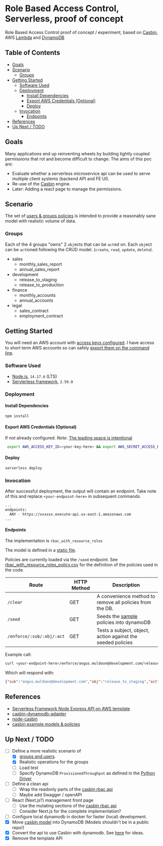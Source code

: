 # Role Based Access Control, Serverless, proof of concept <!-- omit in toc -->

Role Based Access Control proof of concept / experiment, based on [Casbin](https://casbin.org/), AWS [Lambda](https://aws.amazon.com/lambda/) and [DynamoDB](https://aws.amazon.com/dynamodb/)

## Table of Contents  <!-- omit in toc -->

- [Goals](#goals)
- [Scenario](#scenario)
  - [Groups](#groups)
- [Getting Started](#getting-started)
  - [Software Used](#software-used)
  - [Deployment](#deployment)
    - [Install Dependencies](#install-dependencies)
    - [Export AWS Credentials (Optional)](#export-aws-credentials-optional)
    - [Deploy](#deploy)
  - [Invocation](#invocation)
    - [Endpoints](#endpoints)
- [References](#references)
- [Up Next / TODO](#up-next--todo)

## Goals

Many applications end up reinventing wheels by building tightly coupled permissions that rot and become difficult to change. The aims of this poc are:

- Evaluate whether a serverless microservice api can be used to serve multiple client systems (backend API and FE UI).
- Re-use of the [Casbin](https://casbin.org/) engine.
- Later: Adding a react page to manage the permissions.

## Scenario

The set of [users & groups policies](casbin-config/rbac_resource_roles_policy.json) is intended to provide a reasonably sane model with realistic volume of data.

### Groups

Each of the 4 groups "owns" 2 `obj`ects that can be `act`ed on. Each `obj`ect can be `act`ioned following the CRUD model. (`create`, `read`, `update`, `delete`).

- sales
  - monthly_sales_report
  - annual_sales_report
- development
  - release_to_staging
  - release_to_production
- finance
  - monthly_accounts
  - annual_accounts
- legal
  - sales_contract
  - employment_contract

## Getting Started

You will need an AWS account with [access keys configured](https://www.serverless.com/framework/docs/providers/aws/guide/credentials/). I have access to short term AWS accounts so can safely [export them on the command line](#export-aws-credentials-optional).

### Software Used

- [Node.js](https://nodejs.org/en/), `14.17.6` (LTS)
- [Servlerless framework](https://www.serverless.com/), `2.59.0`

### Deployment

#### Install Dependencies

```bash
npm install
```

#### Export AWS Credentials (Optional)

If not already configured. _Note:_ [The leading space is intentional](https://stackoverflow.com/questions/6475524/do-i-prevent-commands-from-showing-up-in-bash-history)

```bash
 export AWS_ACCESS_KEY_ID=<your-key-here> && export AWS_SECRET_ACCESS_KEY=<your-secret-key-here>
```

#### Deploy

```bash
serverless deploy
```

### Invocation

After successful deployment, the output will contain an endpoint. Take note of this and replace `<your-endpoint-here>` in subsequent commands.

```bash
...
endpoints:
  ANY - https://xxxxxx.execute-api.us-east-1.amazonaws.com
...
```

#### Endpoints

The implementation is `rbac_with_resource_roles`

The model is defined in a [static file](casbin-config/rbac_with_resource_roles_model.conf).

Policies are currently loaded via the `/seed` endpoint. See [rbac_with_resource_roles_policy.csv](casbin-config/rbac_with_resource_roles_policy.csv) for the definition of the policies used in the code.

| Route                     | HTTP Method | Description                                          |
| ------------------------- | ----------- | ---------------------------------------------------- |
| `/clear`                   | GET         | A convenience method to remove all policies from the DB.                  |
| `/seed`                   | GET         | Seeds the [sample](casbin-config/rbac_resource_roles_policy.json) policies into dynamoDB                  |
| `/enforce/:sub/:obj/:act` | GET         | Tests a subject, object, action against the seeded policies |

Example call:

```bash
curl <your-endpoint-here>/enforce/angus.muldoon@development.com/release_to_staging/create
```

Which will respond with:

```json
{"sub":"angus.muldoon@development.com","obj":"release_to_staging","act":"create","result":true}
```

## References

- [Serverless Framework Node Express API on AWS template](https://github.com/serverless/examples/tree/master/aws-node-express-dynamodb-api)
- [casbin-dynamodb-adapter](https://github.com/fospitia/casbin-dynamodb-adapter)
- [node-casbin](https://github.com/casbin/node-casbin)
- [casbin example models & policies](https://github.com/casbin/casbin/tree/master/examples)

## Up Next / TODO

- [ ] Define a more realistic scenario of
  - [x] [groups and users](https://www.mockaroo.com/552a1eb0).
  - [x] Realistic operations for the groups
  - [ ] Load test
  - [ ] Specify DynamoDB `ProvisionedThroughput` as defined in the [Python Driver](https://github.com/abqadeer/python-dycasbin/blob/master/python_dycasbin/adapter.py)
- [ ] Define a clean api
  - [ ] Wrap the readonly parts of the [casbin rbac api](https://casbin.org/docs/en/rbac-api)
  - [ ] Maybe add Swagger / openAPI
- [ ] React (Next.js?) management front page
  - [ ] Use the mutating sections of the [casbin rbac api](https://casbin.org/docs/en/rbac-api)
  - [ ] Consider Next.js for the complete implementation?
- [ ] Configure local dynamodb in docker for faster (local) development.
- [x] Move [casbin model](casbin-config/rbac_with_resource_roles_model.conf) into DynamoDB (Models shouldn't be in a public repo!)
- [x] Convert the api to use Casbin with dynamodb. See [here](https://www.nearform.com/blog/access-control-node-js-fastify-and-casbin/) for ideas.
- [x] Remove the template API
